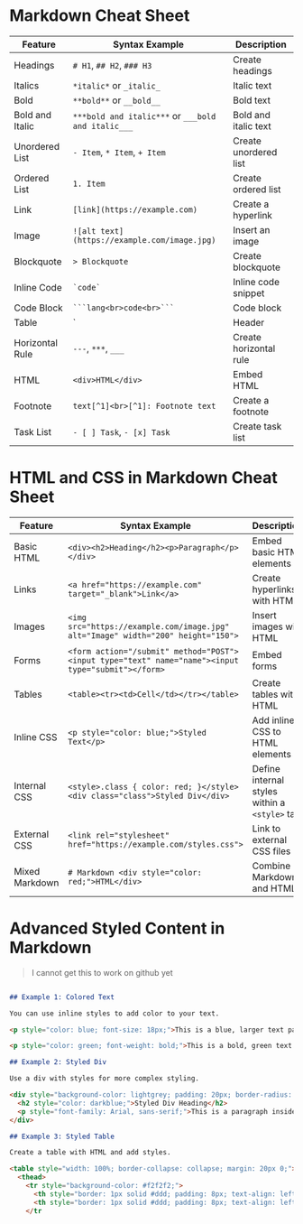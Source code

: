 # Markdown Cheat Sheet

| Feature            | Syntax Example                                                     | Description                              |
|--------------------|--------------------------------------------------------------------|------------------------------------------|
| Headings           | `# H1`, `## H2`, `### H3`                                          | Create headings                          |
| Italics            | `*italic*` or `_italic_`                                           | Italic text                              |
| Bold               | `**bold**` or `__bold__`                                           | Bold text                                |
| Bold and Italic    | `***bold and italic***` or `___bold and italic___`                 | Bold and italic text                     |
| Unordered List     | `- Item`, `* Item`, `+ Item`                                       | Create unordered list                    |
| Ordered List       | `1. Item`                                                          | Create ordered list                      |
| Link               | `[link](https://example.com)`                                      | Create a hyperlink                       |
| Image              | `![alt text](https://example.com/image.jpg)`                       | Insert an image                          |
| Blockquote         | `> Blockquote`                                                     | Create blockquote                        |
| Inline Code        | `` `code` ``                                                       | Inline code snippet                      |
| Code Block         | ```` ```lang<br>code<br>``` ````                                   | Code block                               |
| Table              | `| Header | Header |<br>|--------|--------|<br>| Cell | Cell |`    | Create a table                          |
| Horizontal Rule    | `---`, `***`, `___`                                                | Create horizontal rule                   |
| HTML               | `<div>HTML</div>`                                                  | Embed HTML                               |
| Footnote           | `text[^1]<br>[^1]: Footnote text`                                  | Create a footnote                        |
| Task List          | `- [ ] Task`, `- [x] Task`                                         | Create task list                         |


# HTML and CSS in Markdown Cheat Sheet

| Feature         | Syntax Example                                                                                     | Description                                     |
|-----------------|----------------------------------------------------------------------------------------------------|-------------------------------------------------|
| Basic HTML      | `<div><h2>Heading</h2><p>Paragraph</p></div>`                                                      | Embed basic HTML elements                       |
| Links           | `<a href="https://example.com" target="_blank">Link</a>`                                           | Create hyperlinks with HTML                     |
| Images          | `<img src="https://example.com/image.jpg" alt="Image" width="200" height="150">`                   | Insert images with HTML                         |
| Forms           | `<form action="/submit" method="POST"><input type="text" name="name"><input type="submit"></form>` | Embed forms                                     |
| Tables          | `<table><tr><td>Cell</td></tr></table>`                                                            | Create tables with HTML                         |
| Inline CSS      | `<p style="color: blue;">Styled Text</p>`                                                          | Add inline CSS to HTML elements                 |
| Internal CSS    | `<style>.class { color: red; }</style><div class="class">Styled Div</div>`                         | Define internal styles within a `<style>` tag   |
| External CSS    | `<link rel="stylesheet" href="https://example.com/styles.css">`                                    | Link to external CSS files                      |
| Mixed Markdown  | `# Markdown <div style="color: red;">HTML</div>`                                                   | Combine Markdown and HTML                       |

# Advanced Styled Content in Markdown
> I cannot get this to work on github yet

```markdown

## Example 1: Colored Text

You can use inline styles to add color to your text.

<p style="color: blue; font-size: 18px;">This is a blue, larger text paragraph.</p>

<p style="color: green; font-weight: bold;">This is a bold, green text.</p>

## Example 2: Styled Div

Use a div with styles for more complex styling.

<div style="background-color: lightgrey; padding: 20px; border-radius: 10px;">
  <h2 style="color: darkblue;">Styled Div Heading</h2>
  <p style="font-family: Arial, sans-serif;">This is a paragraph inside a styled div. The div has a light grey background, padding, and rounded corners.</p>
</div>

## Example 3: Styled Table

Create a table with HTML and add styles.

<table style="width: 100%; border-collapse: collapse; margin: 20px 0;">
  <thead>
    <tr style="background-color: #f2f2f2;">
      <th style="border: 1px solid #ddd; padding: 8px; text-align: left;">Header 1</th>
      <th style="border: 1px solid #ddd; padding: 8px; text-align: left;">Header 2</th>
    </tr

```

